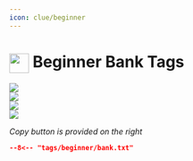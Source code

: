 ```yaml
---
icon: clue/beginner
---
```


# <img style="vertical-align:middle" src="https://oldschool.runescape.wiki/images/Clue_scroll_%28beginner%29_detail.png" width="35"> Beginner Bank Tags

<div class="main-container" onclick="window.open('https://oldschool.runescape.wiki/w/User:Thelope#Beginner', '_blank').focus();">
    <div class="left-container">
    <img src="../images/equipment/beginner.png" />
    </div>
    <div class="left-container">
        <img src="../images/inventory/beginner.png" />
    </div>
    <div class="right-container">
        <div class="half-container-top">
            <img class="icon" src="https://oldschool.runescape.wiki/images/Spellbook.png" />
        </div>
        <div class="half-container-bottom">
            <img src="../images/pouch/standard.png" />
        </div>
    </div>
</div>

_Copy button is provided on the right_
``` json title=""
--8<-- "tags/beginner/bank.txt"
```